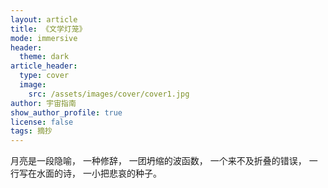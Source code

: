 ```yaml
---
layout: article
title: 《文学灯笼》
mode: immersive
header:
  theme: dark
article_header:
  type: cover
  image:
    src: /assets/images/cover/cover1.jpg
author: 宇宙指南
show_author_profile: true
license: false
tags: 摘抄
---
```


月亮是一段隐喻，
一种修辞，
一团坍缩的波函数，
一个来不及折叠的错误，
一行写在水面的诗，
一小把悲哀的种子。